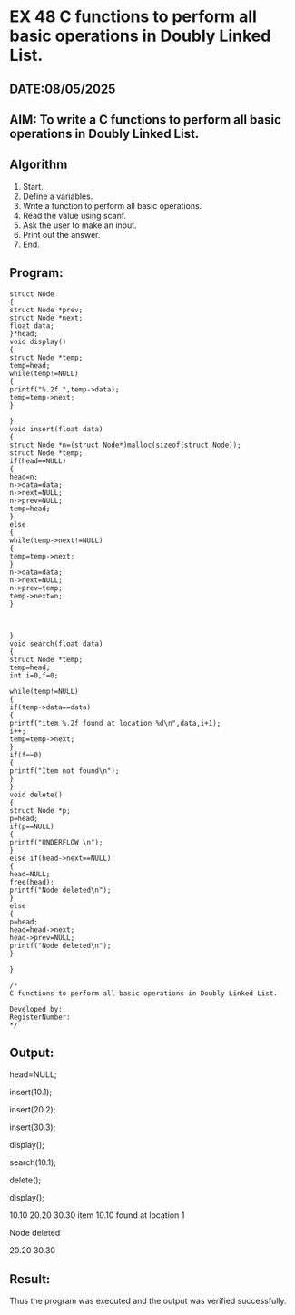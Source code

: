 # EX 48 C functions to perform all basic operations in Doubly Linked List.
## DATE:08/05/2025
## AIM: To write a C functions to perform all basic operations in Doubly Linked List.

## Algorithm
1. Start. 
2. Define a variables. 
3. Write a function to perform all basic operations. 
4. Read the value using scanf. 
5. Ask the user to make an input. 
6. Print out the answer. 
7. End.   

## Program:
```
struct Node 
{ 
struct Node *prev; 
struct Node *next; 
float data; 
}*head; 
void display() 
{ 
struct Node *temp; 
temp=head; 
while(temp!=NULL) 
{ 
printf("%.2f ",temp->data); 
temp=temp->next; 
} 
 
}
void insert(float data) 
{ 
struct Node *n=(struct Node*)malloc(sizeof(struct Node)); 
struct Node *temp; 
if(head==NULL) 
{ 
head=n; 
n->data=data; 
n->next=NULL; 
n->prev=NULL; 
temp=head; 
} 
else 
{ 
while(temp->next!=NULL) 
{ 
temp=temp->next; 
} 
n->data=data; 
n->next=NULL; 
n->prev=temp; 
temp->next=n; 
} 
 
 
 
} 
void search(float data) 
{ 
struct Node *temp; 
temp=head; 
int i=0,f=0; 
 
while(temp!=NULL) 
{ 
if(temp->data==data) 
{ 
printf("item %.2f found at location %d\n",data,i+1);   
i++; 
temp=temp->next; 
} 
if(f==0) 
{ 
printf("Item not found\n"); 
} 
} 
void delete() 
{ 
struct Node *p; 
p=head; 
if(p==NULL) 
{ 
printf("UNDERFLOW \n"); 
} 
else if(head->next==NULL) 
{ 
head=NULL; 
free(head); 
printf("Node deleted\n"); 
} 
else 
{ 
p=head; 
head=head->next; 
head->prev=NULL; 
printf("Node deleted\n"); 
} 
 
} 

/*
C functions to perform all basic operations in Doubly Linked List.

Developed by: 
RegisterNumber:  
*/
```

## Output:
head=NULL;

insert(10.1);

insert(20.2);

insert(30.3);

display();

search(10.1);

delete();

display();

10.10  20.20  30.30  item 10.10 found at location 1

Node deleted

20.20  30.30


## Result:
Thus the program was executed and the output was verified successfully.
